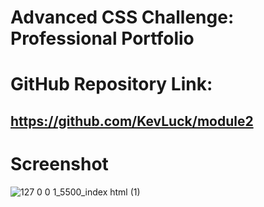 # Advanced CSS Challenge: Professional Portfolio

# GitHub Repository Link:
## https://github.com/KevLuck/module2

# Screenshot
![127 0 0 1_5500_index html (1)](https://user-images.githubusercontent.com/116979866/231660756-5b188a2f-e76b-4c8d-8891-4c8a38816be7.png)
